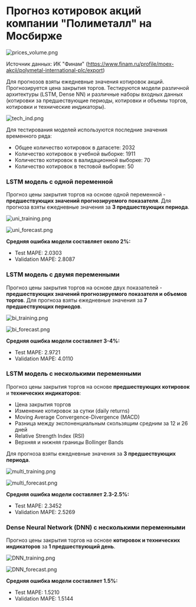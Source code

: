 # Прогноз котировок акций компании "Полиметалл" на Мосбирже

![prices_volume.png](prices_volume.png)

Источник данных: ИК "Финам" (https://www.finam.ru/profile/moex-akcii/polymetal-international-plc/export)

Для прогнозов взяты ежедневные значения котировок акций. Прогнозируется цена закрытия торгов. Тестируются модели различной архитектуры (LSTM, Dense NN) и различные наборы входных данных (котировки за предшествующие периоды, котировки и объемы торгов, котировки и технические индикаторы).

![tech_ind.png](tech_ind.png)

Для тестирования моделей используются последние значения временного ряда:
- Общее количество котировок в датасете: 2032
- Количество котировок в учебной выборке: 1911
- Количество котировок в валидационной выборке: 70
- Количество котировок в тестовой выборке: 50

### LSTM модель с одной переменной

Прогноз цены закрытия торгов на основе одной переменной - **предшествующих значений прогнозируемого показателя**. Для прогноза взяты ежедневные значения за **3 предшествующих периода**.

![uni_training.png](uni_training.png)

![uni_forecast.png](uni_forecast.png)

**Средняя ошибка модели составляет около 2%:**
- Test MAPE: 2.0303
- Validation MAPE: 2.8087

### LSTM модель с двумя переменными

Прогноз цены закрытия торгов на основе двух показателей - **предшествующих значений прогнозируемого показателя и объемов торгов**. Для прогноза взяты ежедневные значения за **7 предшествующих периодов**.

![bi_training.png](bi_training.png)

![bi_forecast.png](bi_forecast.png)

**Средняя ошибка модели составляет 3-4%:**
- Test MAPE: 2.9721
- Validation MAPE: 4.0110

### LSTM модель с несколькими переменными

Прогноз цены закрытия торгов на основе **предшествующих котировок** и **технических индикаторов**:
- Цена закрытия торгов
- Изменение котировок за сутки (daily returns)
- Moving Average Convergence-Divergence (MACD)
- Разница между экспоненциальным скользящим средним за 12 и 26 дней
- Relative Strength Index (RSI)
- Верхняя и нижняя границы Bollinger Bands

Для прогноза взяты ежедневные значения за **3 предшествующих периода**.

![multi_training.png](multi_training.png)

![multi_forecast.png](multi_forecast.png)

**Средняя ошибка модели составляет 2.3-2.5%:**
- Test MAPE: 2.3452
- Validation MAPE: 2.5269

### Dense Neural Network (DNN) с несколькими переменными

Прогноз цены закрытия торгов на основе **котировок и технических индикаторов** за **1 предшествующий день**.

![DNN_training.png](DNN_training.png)

![DNN_forecast.png](DNN_forecast.png)

**Средняя ошибка модели составляет 1.5%:**
- Test MAPE: 1.5210
- Validation MAPE: 1.5144

